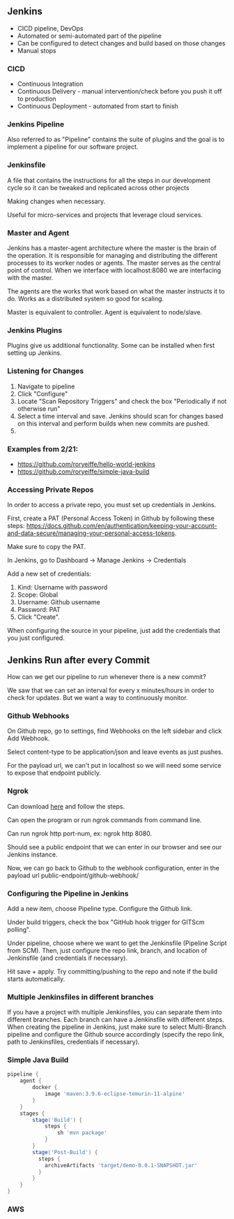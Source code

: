 ## Jenkins

- CICD pipeline, DevOps
- Automated or semi-automated part of the pipeline
- Can be configured to detect changes and build based on those changes
- Manual stops

### CICD
- Continuous Integration
- Continuous Delivery - manual intervention/check before you push it off to production
- Continuous Deployment - automated from start to finish 

### Jenkins Pipeline
Also referred to as "Pipeline" contains the suite of plugins and the goal is to implement a pipeline for our software project.

### Jenkinsfile
A file that contains the instructions for all the steps in our development cycle so it can be tweaked and replicated across other projects

Making changes when necessary.

Useful for micro-services and projects that leverage cloud services.

### Master and Agent
Jenkins has a master-agent architecture where the master is the brain of the operation. It is responsible for managing and distributing the different processes to its worker nodes or agents. The master serves as the central point of control. When we interface with localhost:8080 we are interfacing with the master.

The agents are the works that work based on what the master instructs it to do. Works as a distributed system so good for scaling.

Master is equivalent to controller.
Agent is equivalent to node/slave.

### Jenkins Plugins
Plugins give us additional functionality. Some can be installed when first setting up Jenkins. 



### Listening for Changes
1. Navigate to pipeline
1. Click "Configure"
1. Locate "Scan Repository Triggers" and check the box "Periodically if not otherwise run"
1. Select a time interval and save. Jenkins should scan for changes based on this interval and perform builds when new commits are pushed.
1. 

### Examples from 2/21:
- https://github.com/roryeiffe/hello-world-jenkins
- https://github.com/roryeiffe/simple-java-build 

### Accessing Private Repos
In order to access a private repo, you must set up credentials in Jenkins. 

First, create a PAT (Personal Access Token) in Github by following these steps: https://docs.github.com/en/authentication/keeping-your-account-and-data-secure/managing-your-personal-access-tokens. 

Make sure to copy the PAT. 

In Jenkins, go to Dashboard -> Manage Jenkins -> Credentials

Add a new set of credentials:
1. Kind: Username with password
1. Scope: Global
1. Username: Github username
1. Password: PAT
1. Click "Create". 

When configuring the source in your pipeline, just add the credentials that you just configured. 


## Jenkins Run after every Commit
How can we get our pipeline to run whenever there is a new commit?

We saw that we can set an interval for every x minutes/hours in order to check for updates. But we want a way to continuously monitor.

### Github Webhooks
On Github repo, go to settings, find Webhooks on the left sidebar and click Add Webhook. 

Select content-type to be application/json and leave events as just pushes. 

For the payload url, we can't put in localhost so we will need some service to expose that endpoint publicly. 

### Ngrok
Can download [here](https://ngrok.com/download) and follow the steps.

Can open the program or run ngrok commands from command line.

Can run ngrok http port-num, ex: ngrok http 8080. 

Should see a public endpoint that we can enter in our browser and see our Jenkins instance. 

Now, we can go back to Github to the webhook configuration, enter in the payload url public-endpoint/github-webhook/

### Configuring the Pipeline in Jenkins
Add a new item, choose Pipeline type. Configure the Github link.

Under build triggers, check the box "GitHub hook trigger for GITScm polling". 

Under pipeline, choose where we want to get the Jenkinsfile (Pipeline Script from SCM). Then, just configure the repo link, branch, and location of Jenkinsfile (and credentials if necessary). 

Hit save + apply. Try committing/pushing to the repo and note if the build starts automatically. 

### Multiple Jenkinsfiles in different branches
If you have a project with multiple Jenkinsfiles, you can separate them into different branches. Each branch can have a Jenkinsfile with different steps. When creating the pipeline in Jenkins, just make sure to select Multi-Branch pipeline and configure the Github source accordingly (specify the repo link, path to Jenkinsfiles, credentials if necessary).

### Simple Java Build
```Groovy
pipeline {
    agent { 
        docker { 
            image 'maven:3.9.6-eclipse-temurin-11-alpine'
        } 
    }
    stages {
        stage('Build') {
            steps {
                sh 'mvn package'
            }
        }
        stage('Post-Build') {
          steps {
            archiveArtifacts 'target/demo-0.0.1-SNAPSHOT.jar'
          }
        }
    }
}
```

### AWS

